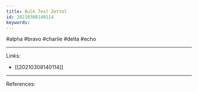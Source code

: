 ```yaml
---
title: Bulk Test Zettel
id: 20210308140114
keywords:
---
```

#alpha #bravo #charlie #delta #echo

---
Links:

- [[20210308140114]]

---
References:
